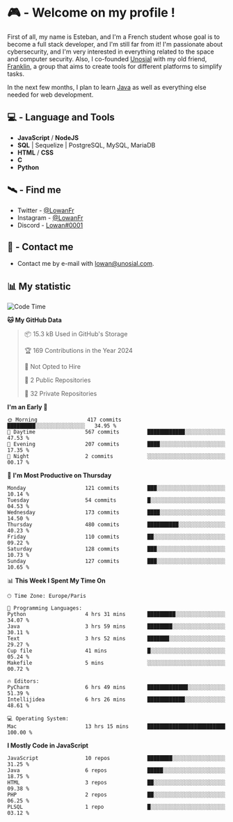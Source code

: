 # 🎮 - Welcome on my profile !
First of all, my name is Esteban, and I'm a French student whose goal is to become a full stack developer, and I'm still far from it!
I'm passionate about cybersecurity, and I'm very interested in everything related to the space and computer security.
Also, I co-founded [Unosial](https://github.com/Unosial) with my old friend, [Franklin](https://github.com/AbaFranklin/), a group that aims to create tools for different platforms to simplify tasks. 

In the next few months, I plan to learn [Java](https://www.java.com/) as well as everything else needed for web development.




## 💻 - Language and Tools
- **JavaScript** / **NodeJS**
- **SQL** | Sequelize | PostgreSQL, MySQL, MariaDB
- **HTML** / **CSS**
- **C**
- **Python**

## 🛰️ - Find me

 - Twitter - [@LowanFr](https://twitter.com/LowanFr/)
 - Instagram - [@LowanFr](https://instagram.com/LowanFr)
 - Discord -  [Lowan#0001](https://unosial.bio/Lowan)
 
## 📡 - Contact me
 - Contact me by e-mail with [lowan@unosial.com](mailto:lowan@unosial.com).

## 📊 My statistic
<!--START_SECTION:waka-->
![Code Time](http://img.shields.io/badge/Code%20Time-885%20hrs%2056%20mins-blue)

**🐱 My GitHub Data** 

> 📦 15.3 kB Used in GitHub's Storage 
 > 
> 🏆 169 Contributions in the Year 2024
 > 
> 🚫 Not Opted to Hire
 > 
> 📜 2 Public Repositories 
 > 
> 🔑 32 Private Repositories 
 > 
**I'm an Early 🐤** 

```text
🌞 Morning                417 commits         █████████░░░░░░░░░░░░░░░░   34.95 % 
🌆 Daytime                567 commits         ████████████░░░░░░░░░░░░░   47.53 % 
🌃 Evening                207 commits         ████░░░░░░░░░░░░░░░░░░░░░   17.35 % 
🌙 Night                  2 commits           ░░░░░░░░░░░░░░░░░░░░░░░░░   00.17 % 
```
📅 **I'm Most Productive on Thursday** 

```text
Monday                   121 commits         ███░░░░░░░░░░░░░░░░░░░░░░   10.14 % 
Tuesday                  54 commits          █░░░░░░░░░░░░░░░░░░░░░░░░   04.53 % 
Wednesday                173 commits         ████░░░░░░░░░░░░░░░░░░░░░   14.50 % 
Thursday                 480 commits         ██████████░░░░░░░░░░░░░░░   40.23 % 
Friday                   110 commits         ██░░░░░░░░░░░░░░░░░░░░░░░   09.22 % 
Saturday                 128 commits         ███░░░░░░░░░░░░░░░░░░░░░░   10.73 % 
Sunday                   127 commits         ███░░░░░░░░░░░░░░░░░░░░░░   10.65 % 
```


📊 **This Week I Spent My Time On** 

```text
🕑︎ Time Zone: Europe/Paris

💬 Programming Languages: 
Python                   4 hrs 31 mins       █████████░░░░░░░░░░░░░░░░   34.07 % 
Java                     3 hrs 59 mins       ████████░░░░░░░░░░░░░░░░░   30.11 % 
Text                     3 hrs 52 mins       ███████░░░░░░░░░░░░░░░░░░   29.27 % 
Cup file                 41 mins             █░░░░░░░░░░░░░░░░░░░░░░░░   05.24 % 
Makefile                 5 mins              ░░░░░░░░░░░░░░░░░░░░░░░░░   00.72 % 

🔥 Editors: 
PyCharm                  6 hrs 49 mins       █████████████░░░░░░░░░░░░   51.39 % 
Intellijidea             6 hrs 26 mins       ████████████░░░░░░░░░░░░░   48.61 % 

💻 Operating System: 
Mac                      13 hrs 15 mins      █████████████████████████   100.00 % 
```

**I Mostly Code in JavaScript** 

```text
JavaScript               10 repos            ████████░░░░░░░░░░░░░░░░░   31.25 % 
Java                     6 repos             █████░░░░░░░░░░░░░░░░░░░░   18.75 % 
HTML                     3 repos             ██░░░░░░░░░░░░░░░░░░░░░░░   09.38 % 
PHP                      2 repos             ██░░░░░░░░░░░░░░░░░░░░░░░   06.25 % 
PLSQL                    1 repo              █░░░░░░░░░░░░░░░░░░░░░░░░   03.12 % 
```




<!--END_SECTION:waka-->
